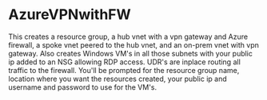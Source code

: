 # AzureVPNwithFW

This creates a resource group, a hub vnet with a vpn gateway and Azure firewall, a spoke vnet peered to the hub vnet, and an on-prem vnet with vpn gateway. Also creates Windows VM's in all those subnets with your public ip added to an NSG allowing RDP access. UDR's are inplace routing all traffic to the firewall.
You'll be prompted for the resource group name, location where you want the resources created, your public ip and username and password to use for the VM's.
